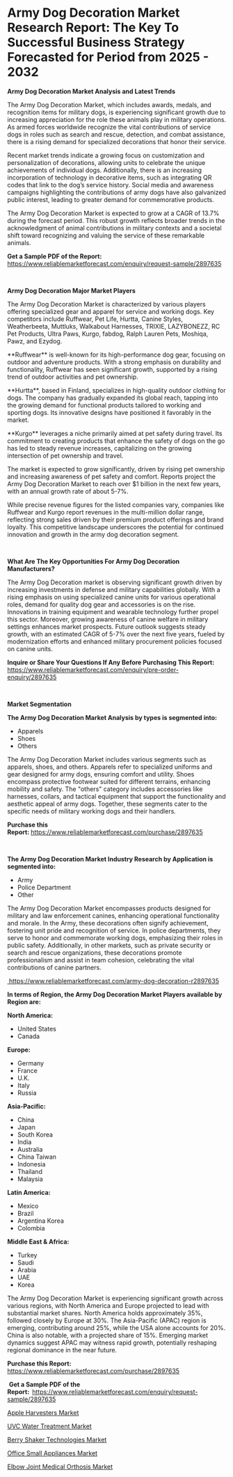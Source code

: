 <p><h1>Army Dog Decoration Market Research Report: The Key To Successful Business Strategy Forecasted for Period from 2025 - 2032</h1></p><p><strong>Army Dog Decoration Market Analysis and Latest Trends</strong></p>
<p><p>The Army Dog Decoration Market, which includes awards, medals, and recognition items for military dogs, is experiencing significant growth due to increasing appreciation for the role these animals play in military operations. As armed forces worldwide recognize the vital contributions of service dogs in roles such as search and rescue, detection, and combat assistance, there is a rising demand for specialized decorations that honor their service.</p><p>Recent market trends indicate a growing focus on customization and personalization of decorations, allowing units to celebrate the unique achievements of individual dogs. Additionally, there is an increasing incorporation of technology in decorative items, such as integrating QR codes that link to the dog’s service history. Social media and awareness campaigns highlighting the contributions of army dogs have also galvanized public interest, leading to greater demand for commemorative products.</p><p>The Army Dog Decoration Market is expected to grow at a CAGR of 13.7% during the forecast period. This robust growth reflects broader trends in the acknowledgment of animal contributions in military contexts and a societal shift toward recognizing and valuing the service of these remarkable animals.</p></p>
<p><strong>Get a Sample PDF of the Report:&nbsp;</strong> <a href="https://www.reliablemarketforecast.com/enquiry/request-sample/2897635?utm_campaign=1097&utm_medium=2&utm_source=Github&utm_content=ia&utm_term=15032025&utm_id=army-dog-decoration">https://www.reliablemarketforecast.com/enquiry/request-sample/2897635</a></p>
<p>&nbsp;</p>
<p><strong>Army Dog Decoration Major Market Players</strong></p>
<p><p>The Army Dog Decoration Market is characterized by various players offering specialized gear and apparel for service and working dogs. Key competitors include Ruffwear, Pet Life, Hurtta, Canine Styles, Weatherbeeta, Muttluks, Walkabout Harnesses, TRIXIE, LAZYBONEZZ, RC Pet Products, Ultra Paws, Kurgo, fabdog, Ralph Lauren Pets, Moshiqa, Pawz, and Ezydog.</p><p>**Ruffwear** is well-known for its high-performance dog gear, focusing on outdoor and adventure products. With a strong emphasis on durability and functionality, Ruffwear has seen significant growth, supported by a rising trend of outdoor activities and pet ownership.</p><p>**Hurtta**, based in Finland, specializes in high-quality outdoor clothing for dogs. The company has gradually expanded its global reach, tapping into the growing demand for functional products tailored to working and sporting dogs. Its innovative designs have positioned it favorably in the market.</p><p>**Kurgo** leverages a niche primarily aimed at pet safety during travel. Its commitment to creating products that enhance the safety of dogs on the go has led to steady revenue increases, capitalizing on the growing intersection of pet ownership and travel.</p><p>The market is expected to grow significantly, driven by rising pet ownership and increasing awareness of pet safety and comfort. Reports project the Army Dog Decoration Market to reach over $1 billion in the next few years, with an annual growth rate of about 5-7%.</p><p>While precise revenue figures for the listed companies vary, companies like Ruffwear and Kurgo report revenues in the multi-million dollar range, reflecting strong sales driven by their premium product offerings and brand loyalty. This competitive landscape underscores the potential for continued innovation and growth in the army dog decoration segment.</p></p>
<p>&nbsp;</p>
<p><strong>What Are The Key Opportunities For Army Dog Decoration Manufacturers?</strong></p>
<p><p>The Army Dog Decoration market is observing significant growth driven by increasing investments in defense and military capabilities globally. With a rising emphasis on using specialized canine units for various operational roles, demand for quality dog gear and accessories is on the rise. Innovations in training equipment and wearable technology further propel this sector. Moreover, growing awareness of canine welfare in military settings enhances market prospects. Future outlook suggests steady growth, with an estimated CAGR of 5-7% over the next five years, fueled by modernization efforts and enhanced military procurement policies focused on canine units.</p></p>
<p><strong>Inquire or Share Your Questions If Any Before Purchasing This Report:</strong> <a href="https://www.reliablemarketforecast.com/enquiry/pre-order-enquiry/2897635?utm_campaign=1097&utm_medium=2&utm_source=Github&utm_content=ia&utm_term=15032025&utm_id=army-dog-decoration">https://www.reliablemarketforecast.com/enquiry/pre-order-enquiry/2897635</a></p>
<p>&nbsp;</p>
<p><strong>Market Segmentation</strong></p>
<p><strong>The Army Dog Decoration Market Analysis by types is segmented into:</strong></p>
<p><ul><li>Apparels</li><li>Shoes</li><li>Others</li></ul></p>
<p><p>The Army Dog Decoration Market includes various segments such as apparels, shoes, and others. Apparels refer to specialized uniforms and gear designed for army dogs, ensuring comfort and utility. Shoes encompass protective footwear suited for different terrains, enhancing mobility and safety. The "others" category includes accessories like harnesses, collars, and tactical equipment that support the functionality and aesthetic appeal of army dogs. Together, these segments cater to the specific needs of military working dogs and their handlers.</p></p>
<p><strong>Purchase this Report:&nbsp;</strong><a href="https://www.reliablemarketforecast.com/purchase/2897635?utm_campaign=1097&utm_medium=2&utm_source=Github&utm_content=ia&utm_term=15032025&utm_id=army-dog-decoration">https://www.reliablemarketforecast.com/purchase/2897635</a></p>
<p>&nbsp;</p>
<p><strong>The Army Dog Decoration Market Industry Research by Application is segmented into:</strong></p>
<p><ul><li>Army</li><li>Police Department</li><li>Other</li></ul></p>
<p><p>The Army Dog Decoration Market encompasses products designed for military and law enforcement canines, enhancing operational functionality and morale. In the Army, these decorations often signify achievement, fostering unit pride and recognition of service. In police departments, they serve to honor and commemorate working dogs, emphasizing their roles in public safety. Additionally, in other markets, such as private security or search and rescue organizations, these decorations promote professionalism and assist in team cohesion, celebrating the vital contributions of canine partners.</p></p>
<p><a href="https://www.reliablemarketforecast.com/army-dog-decoration-r2897635?utm_campaign=1097&utm_medium=2&utm_source=Github&utm_content=ia&utm_term=15032025&utm_id=army-dog-decoration">&nbsp;https://www.reliablemarketforecast.com/army-dog-decoration-r2897635</a></p>
<p><strong>In terms of Region, the Army Dog Decoration Market Players available by Region are:</strong></p>
<p>
    <p> <strong> North America: </strong>
        <ul>
            <li>United States</li>
            <li>Canada</li>
        </ul>
        </p> 
    <p> <strong> Europe: </strong>
        <ul>
            <li>Germany</li>
            <li>France</li>
            <li>U.K.</li>
            <li>Italy</li>
            <li>Russia</li>
        </ul>
        </p> 
    <p> <strong> Asia-Pacific: </strong>
        <ul>
            <li>China</li>
            <li>Japan</li>
            <li>South Korea</li>
            <li>India</li>
            <li>Australia</li>
            <li>China Taiwan</li>
            <li>Indonesia</li>
            <li>Thailand</li>
            <li>Malaysia</li>
        </ul>
        </p> 
    <p> <strong> Latin America: </strong>
        <ul>
            <li>Mexico</li>
            <li>Brazil</li>
            <li>Argentina Korea</li>
            <li>Colombia</li>
        </ul>
        </p> 
    <p> <strong> Middle East & Africa: </strong>
        <ul>
            <li>Turkey</li>
            <li>Saudi</li>
            <li>Arabia</li>
            <li>UAE</li>
            <li>Korea</li>
        </ul>
    </p>
    </p>
<p><p>The Army Dog Decoration Market is experiencing significant growth across various regions, with North America and Europe projected to lead with substantial market shares. North America holds approximately 35%, followed closely by Europe at 30%. The Asia-Pacific (APAC) region is emerging, contributing around 25%, while the USA alone accounts for 20%. China is also notable, with a projected share of 15%. Emerging market dynamics suggest APAC may witness rapid growth, potentially reshaping regional dominance in the near future.</p></p>
<p><strong>Purchase this Report: </strong><a href="https://www.reliablemarketforecast.com/purchase/2897635?utm_campaign=1097&utm_medium=2&utm_source=Github&utm_content=ia&utm_term=15032025&utm_id=army-dog-decoration">https://www.reliablemarketforecast.com/purchase/2897635</a></p>
<p>&nbsp;<strong>Get a Sample PDF of the Report:&nbsp;&nbsp;</strong><a href="https://www.reliablemarketforecast.com/enquiry/request-sample/2897635?utm_campaign=1097&utm_medium=2&utm_source=Github&utm_content=ia&utm_term=15032025&utm_id=army-dog-decoration">https://www.reliablemarketforecast.com/enquiry/request-sample/2897635</a></p>
<p><strong></strong></p>
<p><p><a href="https://github.com/kaidaloeckf7/Market-Research-Report-List-1/blob/main/apple-harvesters-market.md?utm_campaign=1097&utm_medium=2&utm_source=Github&utm_content=ia&utm_term=15032025&utm_id=army-dog-decoration">Apple Harvesters Market</a></p><p><a href="https://github.com/giulyankela/Market-Research-Report-List-1/blob/main/uvc-water-treatment-market.md?utm_campaign=1097&utm_medium=2&utm_source=Github&utm_content=ia&utm_term=15032025&utm_id=army-dog-decoration">UVC Water Treatment Market</a></p><p><a href="https://github.com/theyasnare5w/Market-Research-Report-List-1/blob/main/berry-shaker-technologies-market.md?utm_campaign=1097&utm_medium=2&utm_source=Github&utm_content=ia&utm_term=15032025&utm_id=army-dog-decoration">Berry Shaker Technologies Market</a></p><p><a href="https://github.com/nacarnzina/Market-Research-Report-List-1/blob/main/office-small-appliances-market.md?utm_campaign=1097&utm_medium=2&utm_source=Github&utm_content=ia&utm_term=15032025&utm_id=army-dog-decoration">Office Small Appliances Market</a></p><p><a href="https://github.com/aaryaheron0c/Market-Research-Report-List-1/blob/main/elbow-joint-medical-orthosis-market.md?utm_campaign=1097&utm_medium=2&utm_source=Github&utm_content=ia&utm_term=15032025&utm_id=army-dog-decoration">Elbow Joint Medical Orthosis Market</a></p></p>